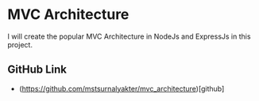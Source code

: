 # MVC Architecture
I will create the popular MVC Architecture in NodeJs and ExpressJs in this project.
## GitHub Link
- (https://github.com/mstsurnalyakter/mvc_architecture)[github]
